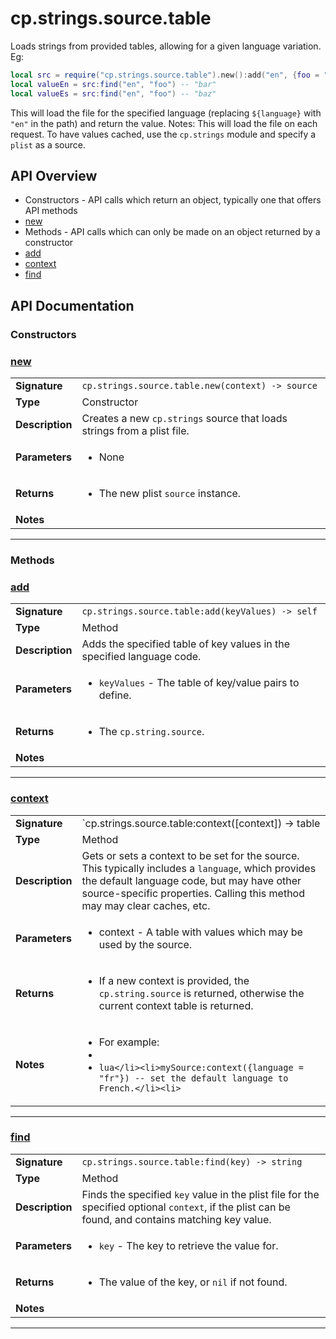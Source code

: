# cp.strings.source.table

Loads strings from provided tables, allowing for a given language variation. Eg:

```lua
local src = require("cp.strings.source.table").new():add("en", {foo = "bar"}):add("en", {foo = "baz"})
local valueEn = src:find("en", "foo") -- "bar"
local valueEs = src:find("en", "foo") -- "baz"
```

This will load the file for the specified language (replacing `${language}` with `"en"` in the path) and return the value.
Notes: This will load the file on each request. To have values cached, use the `cp.strings` module and specify a `plist` as a source.

## API Overview
* Constructors - API calls which return an object, typically one that offers API methods
 * [new](#new)
* Methods - API calls which can only be made on an object returned by a constructor
 * [add](#add)
 * [context](#context)
 * [find](#find)

## API Documentation

### Constructors


### [new](#new)

|                                             |                                                                                     |
| --------------------------------------------|-------------------------------------------------------------------------------------|
| **Signature**                               | `cp.strings.source.table.new(context) -> source`                                                                    |
| **Type**                                    | Constructor                                                                     |
| **Description**                             | Creates a new `cp.strings` source that loads strings from a plist file.                                                                     |
| **Parameters**                              | <ul><li>None</li></ul> |
| **Returns**                                 | <ul><li>The new plist `source` instance.</li></ul>          |
| **Notes**                                   | <ul></ul>                |

---
### Methods


### [add](#add)

|                                             |                                                                                     |
| --------------------------------------------|-------------------------------------------------------------------------------------|
| **Signature**                               | `cp.strings.source.table:add(keyValues) -> self`                                                                    |
| **Type**                                    | Method                                                                     |
| **Description**                             | Adds the specified table of key values in the specified language code.                                                                     |
| **Parameters**                              | <ul><li>`keyValues`  - The table of key/value pairs to define.</li></ul> |
| **Returns**                                 | <ul><li>The `cp.string.source`.</li></ul>          |
| **Notes**                                   | <ul></ul>                |

---

### [context](#context)

|                                             |                                                                                     |
| --------------------------------------------|-------------------------------------------------------------------------------------|
| **Signature**                               | `cp.strings.source.table:context([context]) -> table | self`                                                                    |
| **Type**                                    | Method                                                                     |
| **Description**                             | Gets or sets a context to be set for the source. This typically includes a `language`, which provides the default language code, but may have other source-specific properties. Calling this method may may clear caches, etc.                                                                     |
| **Parameters**                              | <ul><li>context   - A table with values which may be used by the source.</li></ul> |
| **Returns**                                 | <ul><li>If a new context is provided, the `cp.string.source` is returned, otherwise the current context table is returned.</li></ul>          |
| **Notes**                                   | <ul><li>For example:</li><li></li><li>```lua</li><li>mySource:context({language = "fr"}) -- set the default language to French.</li><li>```</li></ul>                |

---

### [find](#find)

|                                             |                                                                                     |
| --------------------------------------------|-------------------------------------------------------------------------------------|
| **Signature**                               | `cp.strings.source.table:find(key) -> string`                                                                    |
| **Type**                                    | Method                                                                     |
| **Description**                             | Finds the specified `key` value in the plist file for the specified optional `context`, if the plist can be found, and contains matching key value.                                                                     |
| **Parameters**                              | <ul><li>`key`        - The key to retrieve the value for.</li></ul> |
| **Returns**                                 | <ul><li>The value of the key, or `nil` if not found.</li></ul>          |
| **Notes**                                   | <ul></ul>                |

---
